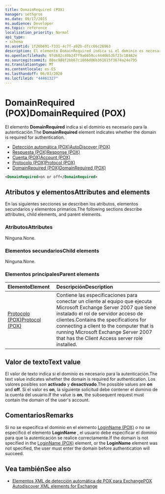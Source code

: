 ```yaml
---
title: DomainRequired (POX)
manager: sethgros
ms.date: 09/17/2015
ms.audience: Developer
ms.topic: reference
localization_priority: Normal
api_type:
- schema
ms.assetid: 1f26b691-7331-4c7f-a92b-dfcc66c26963
description: El elemento DomainRequired indica si el dominio es necesario para la autenticación.
ms.openlocfilehash: 97d602c40b247f9a6650cc4440b53bf23c18482e
ms.sourcegitcommit: 88ec988f2bb67c1866d06b361615f3674a24e795
ms.translationtype: MT
ms.contentlocale: es-ES
ms.lasthandoff: 06/03/2020
ms.locfileid: "44461327"
---
```

# <a name="domainrequired-pox"></a><span data-ttu-id="ea3b8-103">DomainRequired (POX)</span><span class="sxs-lookup"><span data-stu-id="ea3b8-103">DomainRequired (POX)</span></span>

<span data-ttu-id="ea3b8-104">El elemento **DomainRequired** indica si el dominio es necesario para la autenticación.</span><span class="sxs-lookup"><span data-stu-id="ea3b8-104">The **DomainRequired** element indicates whether the domain is required for authentication.</span></span> 
  
- [<span data-ttu-id="ea3b8-105">Detección automática (POX)</span><span class="sxs-lookup"><span data-stu-id="ea3b8-105">AutoDiscover (POX)</span></span>](autodiscover-pox.md)  
- [<span data-ttu-id="ea3b8-106">Respuesta (POX)</span><span class="sxs-lookup"><span data-stu-id="ea3b8-106">Response (POX)</span></span>](response-pox.md) 
- [<span data-ttu-id="ea3b8-107">Cuenta (POX)</span><span class="sxs-lookup"><span data-stu-id="ea3b8-107">Account (POX)</span></span>](account-pox.md)  
- [<span data-ttu-id="ea3b8-108">Protocolo (POX)</span><span class="sxs-lookup"><span data-stu-id="ea3b8-108">Protocol (POX)</span></span>](protocol-pox.md)  
- [<span data-ttu-id="ea3b8-109">DomainRequired (POX)</span><span class="sxs-lookup"><span data-stu-id="ea3b8-109">DomainRequired (POX)</span></span>](domainrequired-pox.md)
  
```xml
<DomainRequired>on or off</DomainRequired>
```

## <a name="attributes-and-elements"></a><span data-ttu-id="ea3b8-110">Atributos y elementos</span><span class="sxs-lookup"><span data-stu-id="ea3b8-110">Attributes and elements</span></span>

<span data-ttu-id="ea3b8-111">En las siguientes secciones se describen los atributos, elementos secundarios y elementos primarios.</span><span class="sxs-lookup"><span data-stu-id="ea3b8-111">The following sections describe attributes, child elements, and parent elements.</span></span>
  
### <a name="attributes"></a><span data-ttu-id="ea3b8-112">Atributos</span><span class="sxs-lookup"><span data-stu-id="ea3b8-112">Attributes</span></span>

<span data-ttu-id="ea3b8-113">Ninguna.</span><span class="sxs-lookup"><span data-stu-id="ea3b8-113">None.</span></span>
  
### <a name="child-elements"></a><span data-ttu-id="ea3b8-114">Elementos secundarios</span><span class="sxs-lookup"><span data-stu-id="ea3b8-114">Child elements</span></span>

<span data-ttu-id="ea3b8-115">Ninguna.</span><span class="sxs-lookup"><span data-stu-id="ea3b8-115">None.</span></span>
  
### <a name="parent-elements"></a><span data-ttu-id="ea3b8-116">Elementos principales</span><span class="sxs-lookup"><span data-stu-id="ea3b8-116">Parent elements</span></span>

|<span data-ttu-id="ea3b8-117">**Elemento**</span><span class="sxs-lookup"><span data-stu-id="ea3b8-117">**Element**</span></span>|<span data-ttu-id="ea3b8-118">**Descripción**</span><span class="sxs-lookup"><span data-stu-id="ea3b8-118">**Description**</span></span>|
|:-----|:-----|
|[<span data-ttu-id="ea3b8-119">Protocolo (POX)</span><span class="sxs-lookup"><span data-stu-id="ea3b8-119">Protocol (POX)</span></span>](protocol-pox.md) <br/> |<span data-ttu-id="ea3b8-120">Contiene las especificaciones para conectar un cliente al equipo que ejecuta Microsoft Exchange Server 2007 que tiene instalado el rol de servidor acceso de clientes.</span><span class="sxs-lookup"><span data-stu-id="ea3b8-120">Contains the specifications for connecting a client to the computer that is running Microsoft Exchange Server 2007 that has the Client Access server role installed.</span></span>  <br/> |
   
## <a name="text-value"></a><span data-ttu-id="ea3b8-121">Valor de texto</span><span class="sxs-lookup"><span data-stu-id="ea3b8-121">Text value</span></span>

<span data-ttu-id="ea3b8-122">El valor de texto indica si el dominio es necesario para la autenticación.</span><span class="sxs-lookup"><span data-stu-id="ea3b8-122">The text value indicates whether the domain is required for authentication.</span></span> <span data-ttu-id="ea3b8-123">Los valores posibles son **activado** y **desactivado**.</span><span class="sxs-lookup"><span data-stu-id="ea3b8-123">The possible values are **on** and **off**.</span></span> <span data-ttu-id="ea3b8-124">Si el valor es **on**, la siguiente solicitud debe contener el dominio de la cuenta del usuario.</span><span class="sxs-lookup"><span data-stu-id="ea3b8-124">If the value is **on**, the subsequent request must contain the domain of the user's account.</span></span>
  
## <a name="remarks"></a><span data-ttu-id="ea3b8-125">Comentarios</span><span class="sxs-lookup"><span data-stu-id="ea3b8-125">Remarks</span></span>

<span data-ttu-id="ea3b8-126">Si no se especifica el dominio en el elemento [LoginName (POX)](loginname-pox.md) o no se especificó el elemento **LoginName** , el usuario debe especificar el dominio para que la autenticación se realice correctamente.</span><span class="sxs-lookup"><span data-stu-id="ea3b8-126">If the domain is not specified in the [LoginName (POX)](loginname-pox.md) element, or the **LoginName** element was not specified, the user must enter the domain before authentication will succeed.</span></span> 
  
## <a name="see-also"></a><span data-ttu-id="ea3b8-127">Vea también</span><span class="sxs-lookup"><span data-stu-id="ea3b8-127">See also</span></span>

- [<span data-ttu-id="ea3b8-128">Elementos XML de detección automática de POX para Exchange</span><span class="sxs-lookup"><span data-stu-id="ea3b8-128">POX Autodiscover XML elements for Exchange</span></span>](pox-autodiscover-xml-elements-for-exchange.md)

